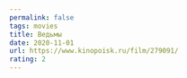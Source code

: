 ```yaml
---
permalink: false
tags: movies
title: Ведьмы
date: 2020-11-01
url: https://www.kinopoisk.ru/film/279091/
rating: 2
---
```

